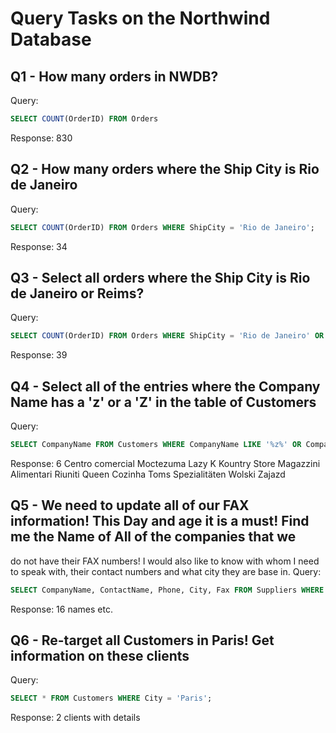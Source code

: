 # Query Tasks on the Northwind Database

## Q1 - How many orders in NWDB?
Query:
```sql
SELECT COUNT(OrderID) FROM Orders 
```

Response:
830

## Q2 - How many orders where the Ship City is Rio de Janeiro
Query:
```sql
SELECT COUNT(OrderID) FROM Orders WHERE ShipCity = 'Rio de Janeiro';
```

Response:
34

## Q3 - Select all orders where the Ship City is Rio de Janeiro or Reims?
Query:
```sql
SELECT COUNT(OrderID) FROM Orders WHERE ShipCity = 'Rio de Janeiro' OR ShipCity = 'Reims';
```

Response:
39

## Q4 - Select all of the entries where the Company Name has a 'z' or a 'Z' in the table of Customers
Query:
```sql
SELECT CompanyName FROM Customers WHERE CompanyName LIKE '%z%' OR CompanyName LIKE '%Z%'
```

Response:
6
Centro comercial Moctezuma
Lazy K Kountry Store
Magazzini Alimentari Riuniti
Queen Cozinha
Toms Spezialitäten
Wolski  Zajazd

## Q5 - We need to update all of our FAX information! This Day and age it is a must! Find me the Name of All of the companies that we 
do not have their FAX numbers! I would also like to know with whom I need to speak with, their contact numbers and what city 
they are base in.
Query:
```sql
SELECT CompanyName, ContactName, Phone, City, Fax FROM Suppliers WHERE Fax IS NULL;
```

Response: 16 names etc.

## Q6 - Re-target all Customers in Paris! Get information on these clients
Query:
```sql
SELECT * FROM Customers WHERE City = 'Paris';
``` 

Response: 2 clients with details
